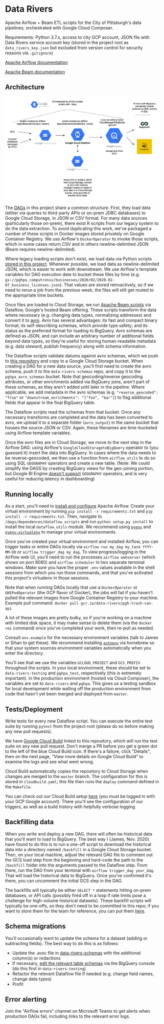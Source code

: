 # Data Rivers
Apache Airflow + Beam ETL scripts for the City of Pittsburgh's data pipelines, orchestrated with Google Cloud Composer.

Requirements: Python 3.7.x, access to city GCP account, JSON file with Data Rivers service account key (stored in the project root as `data_rivers_key.json` but excluded from version control for security reasons via `.gitignore`)

[Apache Airflow documentation](https://airflow.apache.org/docs/stable/)

[Apache Beam documentation](https://beam.apache.org/documentation/)

## Architecture

![](https://raw.githubusercontent.com/CityofPittsburgh/data-rivers/master/data_rivers_architecture.png?raw=true)

The [DAGs](https://airflow.apache.org/docs/stable/concepts.html#dags) in this project share a common structure. First, they load data (either via queries to third-party APIs or on-prem JDBC databases) to Google Cloud Storage, in JSON or CSV format. For many data sources (particularly those on-prem), there exist R scripts from our legacy system to do the data extraction. To avoid duplicating this work, we've packaged a number of these scripts in Docker images stored privately on Google Container Registry. We use Airflow's `DockerOperator` to invoke those scripts, which in some cases return CSV and in others newline-delimited JSON (Beam requires newline-delimited). 

Where legacy loading scripts don't exist, we load data via Python scripts [stored in this project](https://github.com/CityofPittsburgh/airflow_scripts/tree/master/airflow_scripts/dags/dependencies/gcs_loaders). Whenever possible, we load data as newline-delimited JSON, which is easier to work with downstream. We use Airflow's template variables for DAG execution date to bucket these files by time (e.g. `gs://pghpa_computronix/businesses/2020/02/2020-02-07_business_licenses.json`). That values are stored retroactively, so if we need to rerun a job from the previous week, the files will still get routed to the appropriate time buckets.

Once files are loaded to Cloud Storage, we run [Apache Beam scripts](https://github.com/CityofPittsburgh/airflow_scripts/tree/master/airflow_scripts/dags/dependencies/dataflow_scripts) via Dataflow, Google's hosted Beam offering. These scripts transform the data where necessary (e.g. changing data types, normalizing addresses) and convert it to [avro](https://avro.apache.org/docs/current/). Avro has several advantages: its fast and compact binary format; its self-describing schemas, which provide type safety; and its status as the preferred format for loading to BigQuery. Avro schemas are defined as JSON, and can include an arbitrary number of additional fields beyond data types, so they're useful for storing human-readable metadata (e.g. data steward, publish frequency) along with schema information. 

The Dataflow scripts validate datums against avro schemas, which we push to [this repository](https://github.com/CityofPittsburgh/data-rivers-schemas/) and copy to a Google Cloud Storage bucket. When creating a DAG for a new data source, you'll first need to create the avro schema, push it to the `data-rivers-schemas` repo, and copy it to the `pghpa_avro_schemas` bucket. Note that geocoding/reverse geocoding attributes, or other enrichments added via BigQuery joins, aren't part of these schemas, as they aren't added until later in the pipeline. Where applicable, we add metadata in the avro schemas (e.g. `"reverse_geocoded": "True"` or `"downstream_enrichments": "["foo", "bar"]`) to flag additional fields that appear in the final BigQuery table.

The Dataflow scripts read the schemas from that bucket. Once any necessary transforms are completed and the data has been converted to avro, we upload it to a separate folder (`avro_output`) in the same bucket that houses the source JSON or CSV. Again, these filenames are time-bucketed using Airflow template variables.

Once the avro files are in Cloud Storage, we move to the next step in the Airflow DAG: using Airflow's `GoogleCloudStoragetoBigQuery` operator to (you guessed it) insert the data into BigQuery. In cases where the data needs to be reverse-geocoded, we then use a function from `airflow_utils` to do so using SQL `GEOGRAPHY` operators and create a new table. (Note: We could simplify the DAGS by creating BigQuery views for the geo-joining portion, but Google BI Engine [doesn't support](https://cloud.google.com/bi-engine/docs/optimized-sql) `GEOGRAPHY` operators, and is very useful for reducing latency in dashboarding) 


## Running locally
As a start, you'll need to [install and configure](https://airflow.apache.org/docs/stable/installation.html) Apache Airflow. Create your
virtual environment by running `pip install -r requirements.txt` and `pip install -r requirements.txt`. Then,
navigate to `/dags/dependences/dataflow_scripts` and run `python setup.py install` to install the local `dataflow_utils`
module. We recommend using [`pyenv`](https://github.com/pyenv/pyenv) and [`pyenv-virtualenv`](https://github.com/pyenv/pyenv-virtualenv) to manage your virtual environments. 


Once you've created your virtual environment and installed Airflow, you can trigger tasks or entire DAGs locally via `airflow run my_dag my_task YYYY-MM-DD` or `airflow trigger_dag my_dag`. To view progress/logging in the Airflow web UI, you'll need to run the processes `airflow webserver` (which shows on port 8080) and `airflow scheduler` in two separate terminal windows. Make sure you have the proper `.env` values available in the shell sessions from which you run those commands, and that you've activated this project's virtualenv in those sessions.

Note that when running DAGs locally that use a `DockerOperator` or `GKEPodOperator` (the GCP flavor of Docker), the jobs will fail if you haven't pulled the relevant images from Google Container Registry to your machine. Example pull command: `docker pull gcr.io/data-rivers/pgh-trash-can-api`

A lot of these images are pretty bulky, so if you're working on a machine with limited disk space, it may make sense to delete them (via the `docker rmi` command) once you've completed your work, then re-pull as needed.

Consult `env.example` for the necessary environment variables (talk to James or Sihan to get these). We recommend installing [`autoenv`](https://github.com/inishchith/autoenv) via homebrew so that your system sources environment variables automatically when you enter the directory.

You'll see that we use the variables `GCLOUD_PROJECT` and `GCS_PREFIX` throughout the scripts. In your local environment, these should be set to `data-rivers-testing` and `pghpa_test`, respectively (this is extremely important). In the production environment (hosted via Cloud Composer), the variables are set to `data-rivers` and `pghpa`. This gives us a testing sandbox for local development while walling off the production environment from code that hasn't yet been merged and deployed from `master`.

## Tests/Deployment
Write tests for every new Dataflow script. You can execute the entire test suite by running `pytest` from the project root 
(please do so before making any new pull requests).

We have [Google Cloud Build](https://cloud.google.com/cloud-build) linked to this repository, which will run the test 
suite on any new pull request. Don't merge a PR before you get a green dot to the left of the blue Cloud Build icon. If
there's a failure, click "Details", then on the next page, "View more details on Google Cloud Build" to examine the logs
and see what went wrong. 

Cloud Build automatically copies the repository to Cloud Storage when changes are merged to the `master` branch. The configuration
for this is stored in `cloudbuild.yaml`; this file then runs the `deploy` command defined in the `Makefile`.

You can check out our Cloud Build setup [here](https://console.cloud.google.com/cloud-build/dashboard?authuser=1&project=data-rivers)
(you must be logged in with your GCP Google account). There you'll see the configuration of our triggers, as well as 
a build history with helpfully verbose logging. 

## Backfilling data
When you write and deploy a new DAG, there will often be historical data that you'll want to load to BigQuery. The best way I
(James, Nov. 2020) have found to do this is to run a one-off script to download the historical data into a directory named
`/backfill` in a Google Cloud Storage bucket. Then, on your local machine, adjust the relevant DAG file to comment out the
GCS load step from the beginning and hard-code the path to the `/backfill` folder into the arguments passed to the Dataflow step.
From there, run the DAG from your terminal with `airflow trigger_dag your_dag`. That will load the historical data to BigQuery.
Once you've confirmed it's there, you can uncomment the initial GCS step in the DAG.

The backfills will typically be either `SELECT *` statements hitting on-prem databases, or API calls (possibly fired off in a loop
if rate limits pose a challenge for high-volume historical datasets). These backfill scripts will typically be one-offs,
so they don't need to be committed to this repo; if you want to store them for the team for reference, you can put them
[here](https://github.com/CityofPittsburgh/data-rivers-schemas/tree/master/scripts).

## Schema migrations
You'll occasionally want to update the schema for a dataset (adding or subtracting fields). The best way to do this is as follows:
- Update the .avsc file in [data-rivers-schemas](https://github.com/CityofPittsburgh/data-rivers-schemas) with the additional column(s) or redactions
- If necessary, [edit the relevant table schemas](https://cloud.google.com/bigquery/docs/managing-table-schemas#console) via the BigQuery console (do this first in `data-rivers-testing`)
- Refactor the relevant Dataflow file if needed (e.g. change field names, change data types)
- Profit

## Error alerting
Join the "Airflow errors" channel on Microsoft Teams to get alerts when production DAGs fail, including links to the relevant error logs.
